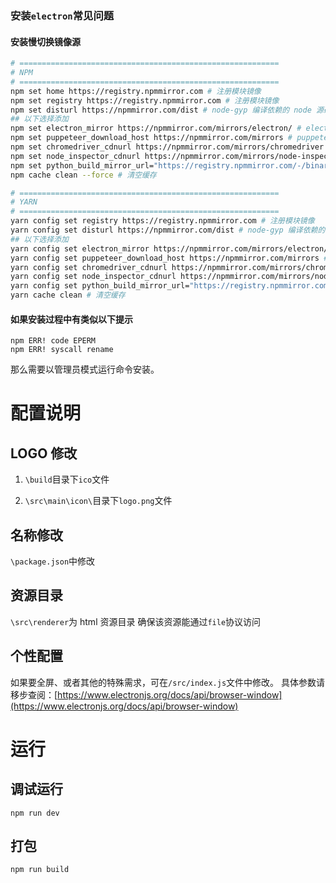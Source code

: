 ### 安装`electron`常见问题

#### 安装慢切换镜像源


```bash
# ==========================================================
# NPM
# ==========================================================
npm set home https://registry.npmmirror.com # 注册模块镜像
npm set registry https://registry.npmmirror.com # 注册模块镜像
npm set disturl https://npmmirror.com/dist # node-gyp 编译依赖的 node 源码镜像
## 以下选择添加
npm set electron_mirror https://npmmirror.com/mirrors/electron/ # electron 二进制包镜像
npm set puppeteer_download_host https://npmmirror.com/mirrors # puppeteer 二进制包镜像
npm set chromedriver_cdnurl https://npmmirror.com/mirrors/chromedriver # chromedriver 二进制包镜像
npm set node_inspector_cdnurl https://npmmirror.com/mirrors/node-inspector # node-inspector 二进制包镜像
npm set python_build_mirror_url="https://registry.npmmirror.com/-/binary/python/"
npm cache clean --force # 清空缓存

# ==========================================================
# YARN
# ==========================================================
yarn config set registry https://registry.npmmirror.com # 注册模块镜像
yarn config set disturl https://npmmirror.com/dist # node-gyp 编译依赖的 node 源码镜像
## 以下选择添加
yarn config set electron_mirror https://npmmirror.com/mirrors/electron/ # electron 二进制包镜像
yarn config set puppeteer_download_host https://npmmirror.com/mirrors # puppeteer 二进制包镜像
yarn config set chromedriver_cdnurl https://npmmirror.com/mirrors/chromedriver # chromedriver 二进制包镜像
yarn config set node_inspector_cdnurl https://npmmirror.com/mirrors/node-inspector # node-inspector 二进制包镜像
yarn config set python_build_mirror_url="https://registry.npmmirror.com/-/binary/python/"
yarn cache clean # 清空缓存
```

#### 如果安装过程中有类似以下提示

```
npm ERR! code EPERM
npm ERR! syscall rename
```

那么需要以管理员模式运行命令安装。

# 配置说明

## LOGO 修改

1. `\build`目录下`ico`文件

2. `\src\main\icon\`目录下`logo.png`文件

## 名称修改

`\package.json`中修改

## 资源目录

`\src\renderer`为 html 资源目录
确保该资源能通过`file`协议访问

## 个性配置

如果要全屏、或者其他的特殊需求，可在`/src/index.js`文件中修改。
具体参数请移步查阅：[https://www.electronjs.org/docs/api/browser-window](https://www.electronjs.org/docs/api/browser-window)

# 运行

## 调试运行

```
npm run dev
```

## 打包

```
npm run build
```
